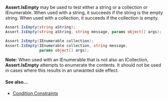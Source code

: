 **Assert.IsEmpty** may be used to test either a string or a collection or IEnumerable.
When used with a string, it succeeds if the string is the empty string.
When used with a collection, it succeeds if the collection is empty.

```csharp
Assert.IsEmpty(string aString);
Assert.IsEmpty(string aString, string message, params object[] args);

Assert.IsEmpty(IEnumerable collection);
Assert.IsEmpty(IEnumerable collection, string message,
               params object[] args);
```

**Note:** When used with an IEnumerable that is not also an ICollection, **Assert.IsEmpty** attempts to enumerate the contents. It should not be used in cases where this results in an unwanted side effect.

#### See also...
 * [Condition Constraints](constraints#condition-constraints)
